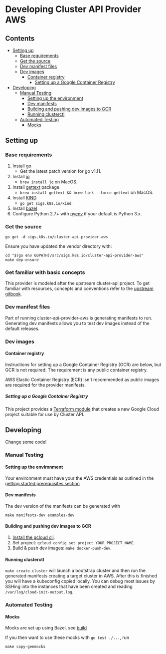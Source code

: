 # Developing Cluster API Provider AWS <!-- omit in toc -->

## Contents <!-- omit in toc -->

<!-- Below is generated using VSCode yzhang.markdown-all-in-one >

<!-- TOC depthFrom:2 -->
- [Setting up](#setting-up)
  - [Base requirements](#base-requirements)
  - [Get the source](#get-the-source)
  - [Dev manifest files](#dev-manifest-files)
  - [Dev images](#dev-images)
    - [Container registry](#container-registry)
      - [Setting up a Google Container Registry](#setting-up-a-google-container-registry)
- [Developing](#developing)
  - [Manual Testing](#manual-testing)
    - [Setting up the environment](#setting-up-the-environment)
    - [Dev manifests](#dev-manifests)
    - [Building and pushing dev images to GCR](#building-and-pushing-dev-images-to-gcr)
    - [Running clusterctl](#running-clusterctl)
  - [Automated Testing](#automated-testing)
    - [Mocks](#mocks)

<!-- /TOC -->

## Setting up

### Base requirements

1. Install [go][go]
   - Get the latest patch version for go v1.11.
2. Install [jq][jq]
   - `brew install jq` on MacOS.
3. Install [gettext][gettext] package
   - `brew install gettext && brew link --force gettext` on MacOS.
4. Install [KIND][kind]
   - `go get sigs.k8s.io/kind`.
5. Install [bazel][bazel]
6. Configure Python 2.7+ with [pyenv][pyenv] if your default is Python 3.x.

[go]: https://golang.org/doc/install

### Get the source

`go get -d sigs.k8s.io/cluster-api-provider-aws`

Ensure you have updated the vendor directory with:

``` shell
cd "$(go env GOPATH)/src/sigs.k8s.io/cluster-api-provider-aws"
make dep-ensure
```

### Get familiar with basic concepts

This provider is modeled after the upstream cluster-api project. To get familiar
with resources, concepts and conventions refer to the [upstream gitbook](https://kubernetes-sigs.github.io/cluster-api/).

### Dev manifest files

Part of running cluster-api-provider-aws is generating manifests to run.
Generating dev manifests allows you to test dev images instead of the default
releases.

### Dev images

#### Container registry

Instructions for setting up a Google Container Registry (GCR) are below, but
GCR is not required. The requirement is any public container registry.

AWS Elastic Container Registry (ECR) isn't recommended as public images are required
for the provider manifests.

##### Setting up a Google Container Registry

This project provides a [Terraform module](../hack/terraform-gcr-init/README.md)
that creates a new Google Cloud project suitable for use by Cluster API.

## Developing

Change some code!

### Manual Testing

#### Setting up the environment

Your environment must have your the AWS credentials as outlined in the [getting
started prerequisites section](./getting-started.md#Prerequisites)

#### Dev manifests

The dev version of the manifests can be generated with

`make manifests-dev examples-dev`

#### Building and pushing dev images to GCR

1. [Install the gcloud cli][gcloud_sdk].
2. Set project: `gcloud config set project YOUR_PROJECT_NAME`.
3. Build & push dev images: `make docker-push-dev`.

#### Running clusterctl

`make create-cluster` will launch a bootstrap cluster and then run the generated
manifests creating a target cluster in AWS. After this is finished you will have
a kubeconfig copied locally. You can debug most issues by SSHing into the
instances that have been created and reading `/var/log/cloud-init-output.log`.

### Automated Testing

#### Mocks

Mocks are set up using Bazel, see [build](../../build)

If you then want to use these mocks with `go test ./...`, run

`make copy-genmocks`

<!-- References -->

[jq]: https://stedolan.github.io/jq/download/
[image_pull_secrets]: https://kubernetes.io/docs/concepts/containers/images/#specifying-imagepullsecrets-on-a-pod
[ecr_credential_helper]: https://github.com/awslabs/amazon-ecr-credential-helper
[aws_vault]: https://github.com/99designs/aws-vault
[gcloud_sdk]: https://cloud.google.com/sdk/install
[gettext]: https://www.gnu.org/software/gettext/
[kind]: https://sigs.k8s.io/kind
[aws_cli]: https://docs.aws.amazon.com/cli/latest/userguide/installing.html
[bazel]: https://docs.bazel.build/versions/master/install.html
[pyenv]: https://github.com/pyenv/pyenv
